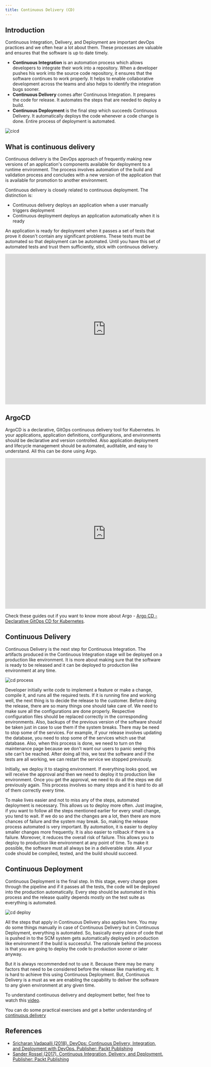 ```yaml
---
title: Continuous Delivery (CD)
---
```

<!--- cSpell:ignore ICPA openshiftconsole Theia userid toolset crwexposeservice gradlew bluemix ocinstall Mico crwopenlink crwopenapp swaggerui gitpat gituser  buildconfig yourproject wireframe devenvsetup viewapp crwopenlink  atemplatized rtifactoryurlsetup Kata Koda configmap Katacoda checksetup cndp katacoda checksetup Linespace igccli regcred REPLACEME Tavis pipelinerun openshiftcluster invokecloudshell cloudnative sampleapp bwoolf hotspots multicloud pipelinerun Sricharan taskrun Vadapalli Rossel REPLACEME cloudnativesampleapp artifactoryuntar untar Hotspot devtoolsservices Piyum Zonooz Farr Kamal Arora Laszewski  Roadmap roadmap Istio Packt buildpacks automatable ksonnet jsonnet targetport podsiks SIGTERM SIGKILL minikube apiserver multitenant kubelet multizone Burstable checksetup handson  stockbffnode codepatterns devenvsetup newwindow preconfigured cloudantcredentials apikey Indexyaml classname  errorcondition tektonpipeline gradlew gitsecret viewapp cloudantgitpodscreen crwopenlink cdply crwopenapp -->

## Introduction

Continuous Integration, Delivery, and Deployment are important devOps practices and we often hear a lot about them. These processes are valuable and ensures that the software is up to date timely.

- **Continuous Integration** is an automation process which allows developers to integrate their work into a repository. When a developer pushes his work into the source code repository, it ensures that the software continues to work properly. It helps to enable collaborative development across the teams and also helps to identify the integration bugs sooner.
- **Continuous Delivery** comes after Continuous Integration. It prepares the code for release. It automates the steps that are needed to deploy a build.
- **Continuous Deployment** is the final step which succeeds Continuous Delivery. It automatically deploys the code whenever a code change is done. Entire process of deployment is automated.

![cicd](../images/continuous-delivery/cicd.png)
 

## What is continuous delivery

Continuous delivery is the DevOps approach of frequently making new versions of an application's components available for deployment to a runtime environment. The process involves automation of the build and validation process and concludes with a new version of the application that is available for promotion to another environment.

Continuous delivery is closely related to continuous deployment. The distinction is:
- Continuous delivery deploys an application when a user manually triggers deployment
- Continuous deployment deploys an application automatically when it is ready

An application is ready for deployment when it passes a set of tests that prove it doesn't contain any significant problems. These tests must be automated so that deployment can be automated. Until you have this set of automated tests and trust them sufficiently, stick with continuous delivery.

<iframe width="640" height="480" src="https://www.youtube.com/embed/2TTU5BB-k9U" frameborder="0" allow="accelerometer; autoplay; encrypted-media; gyroscope; picture-in-picture" allowfullscreen></iframe>

## ArgoCD

ArgoCD is a declarative, GitOps continuous delivery tool for Kubernetes. In your applications, application definitions, configurations, and environments should be declarative and version controlled. Also application deployment and lifecycle management should be automated, auditable, and easy to understand. All this can be done using Argo.

<iframe width="640" height="480" src="https://www.youtube.com/embed/KJzgwJrY-mE" frameborder="0" allow="accelerometer; autoplay; encrypted-media; gyroscope; picture-in-picture" allowfullscreen></iframe>

Check these guides out if you want to know more about Argo - [Argo CD - Declarative GitOps CD for Kubernetes](https://argoproj.github.io/argo-cd/).

## Continuous Delivery

Continuous Delivery is the next step for Continuous Integration. The artifacts produced in the Continuous Integration stage will be deployed on a production like environment. It is more about making sure that the software is ready to be released and it can be deployed to production like environment at any time.

![cd process](../images/continuous-delivery/cd_process.png)

Developer initially write code to implement a feature or make a change, compile it, and runs all the required tests. If it is running fine and working well, the next thing is to decide the release to the customer. Before doing the release, there are so many things one should take care of. We need to make sure all the configurations are done properly. Respective configuration files should be replaced correctly in the corresponding environments. Also, backups of the previous version of the software should be taken just in case to use them if the system breaks. There may be need to stop some of the services. For example, if your release involves updating the database, you need to stop some of the services which use that database. Also, when this process is done, we need to turn on the maintenance page because we don't want our users to panic seeing this site can't be reached. After doing all this, we test the software and if the tests are all working, we can restart the service we stopped previously.

Initially, we deploy it to staging environment. If everything looks good, we will receive the approval and then we need to deploy it to production like environment. Once you get the approval, we need to do all the steps we did previously again. This process involves so many steps and it is hard to do all of them correctly every time.

To make lives easier and not to miss any of the steps, automated deployment is necessary. This allows us to deploy more often. Just imagine, if you want to follow all the steps mentioned earlier for every small change, you tend to wait. If we do so and the changes are a lot, then there are more chances of failure and the system may break. So, making the release process automated is very important. By automation, it is easier to deploy smaller changes more frequently. It is also easier to rollback if there is a failure. Moreover, it reduces the overall risk of failure. This allows you to deploy to production like environment at any point of time. To make it possible, the software must all always be in a deliverable state. All your code should be compiled, tested, and the build should succeed.

## Continuous Deployment

Continuous Deployment is the final step. In this stage, every change goes through the pipeline and if it passes all the tests, the code will be deployed into the production automatically. Every step should be automated in this process and the release quality depends mostly on the test suite as everything is automated.

![cd deploy](../images/continuous-delivery/cdply_process.png)

All the steps that apply in Continuous Delivery also applies here. You may do some things manually in case of Continuous Delivery but in Continuous Deployment, everything is automated. So, basically every piece of code that is pushed in to the SCM system gets automatically deployed in production like environment if the build is successful. The rationale behind the process is that you are going to deploy the code to production sooner or later anyway.

But it is always recommended not to use it. Because there may be many factors that need to be considered before the release like marketing etc. It is hard to achieve this using Continuous Deployment. But, Continuous Delivery is a must as we are enabling the capability to deliver the software to any given environment at any given time.

To understand continuous delivery and deployment better, feel free to watch this [video](https://mediacenter.ibm.com/media/Continuous+delivery+vs.+continuous+deployment/0_lcetzlcd).

You can do some practical exercises and get a better understanding of [continuous delivery](/developer-intermediate/continuous-delivery-handson/)

## References

- [Sricharan Vadapalli (2018). DevOps: Continuous Delivery, Integration, and Deployment with DevOps. Publisher: Packt Publishing](https://learning.oreilly.com/library/view/devops-continuous-delivery/9781789132991/)
- [Sander Rossel (2017). Continuous Integration, Delivery, and Deployment. Publisher: Packt Publishing](https://learning.oreilly.com/library/view/continuous-integration-delivery/9781787286610/)
